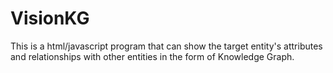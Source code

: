 # VisionKG
This is a html/javascript program that can show the target entity's attributes and relationships with other entities in the form of Knowledge Graph.
